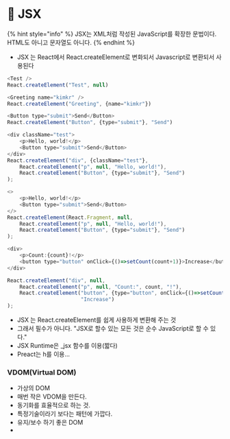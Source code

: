 # 🔴 JSX

{% hint style="info" %}
JSX는  XML처럼  작성된 JavaScript를 확장한 문법이다. HTML도 아니고 문자열도 아니다.
{% endhint %}

* JSX 는 React에서 React.createElement로 변화되서 Javascript로 변환되서 사용된다

```javascript
<Test />
React.createElement("Test", null)

<Greeting name="kimkr" />
React.createElement("Greeting", {name="kimkr"})

<Button type="submit">Send</Button>
React.createElement("Button", {type="submit"}, "Send")

<div className="test">
    <p>Hello, world!</p>
    <Button type="submit">Send</Button>
</div>
React.createElement("div", {className="test"}, 
    React.createElement("p", null, "Hello, world!"),
    React.createElement("Button", {type="submit"}, "Send")
);

<>
    <p>Hello, world!</p>
    <Button type="submit">Send</Button>
</>
React.createElement(React.Fragment, null, 
    React.createElement("p", null, "Hello, world!"),
    React.createElement("Button", {type="submit"}, "Send")
);

<div>
    <p>Count:{count}!</p>
    <button type="button" onClick={()=>setCount(count+1)}>Increase</buttton>
</div>

React.createElement("div", null, 
    React.createElement("p", null, "Count:", count, "!"),
    React.createElement("button", {type="button", onClick={()=>setCount(count+1)},
                        "Increase")
);
```

* JSX 는 React.createElement를 쉽게 사용하게 변환해 주는 것
* 그래서 필수가 아니다. "JSX로 할수 있는 모든 것은 순수 JavaScript로 할 수 있다."
* JSX Runtime은 \_jsx 함수를 이용(짧다)
* Preact는 h를 이용...

### VDOM(Virtual DOM)

* 가상의 DOM
* 매번 작은 VDOM을 만든다.
* 동기화를 효율적으로 하는 것.
* 특정기술이라기 보다는 패턴에 가깝다.
* 유지/보수 하기 좋은 DOM
*
